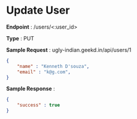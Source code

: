 # Update User
**Endpoint** : /users/<:user_id>

**Type**	 : PUT

**Sample Request** : ugly-indian.geekd.in/api/users/1
```json
{
	"name" : "Kenneth D'souza",
	"email" : "k@g.com",
}
```

**Sample Response** :
```json
{
	"success" : true
}
```
